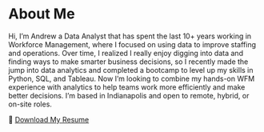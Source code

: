 # About Me

Hi, I’m Andrew a Data Analyst that has spent the last 10+ years working in Workforce Management, where I focused 
on using data to improve staffing and operations. Over time, I realized I really enjoy digging into data and finding 
ways to make smarter business decisions, so I recently made the jump into data analytics and completed a bootcamp to 
level up my skills in Python, SQL, and Tableau. Now I’m looking to combine my hands-on WFM experience with analytics 
to help teams work more efficiently and make better decisions. I’m based in Indianapolis and open to remote, hybrid, 
or on-site roles.


📄 [Download My Resume](Ruhnow-Andrew-Resume.pdf) 
